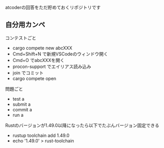atcoderの回答をただ貯めておくリポジトリです

## 自分用カンペ

コンテストごと
 - cargo compete new abcXXX
 - Cmd+Shift+N で新規VSCodeのウィンドウ開く
 - Cmd+O でabcXXXを開く
 - procon-support でエイリアス読み込み
 - join でコミット
 - cargo compete open

問題ごと
 - test a
 - submit a
 - commit a
 - run a

Rustのバージョンが1.49.0以降になったら以下でたぶんバージョン固定できる
 - rustup toolchain add 1.49.0
 - echo '1.49.0' > rust-toolchain
